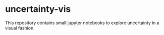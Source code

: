 # uncertainty-vis
This repository contains small jupyter notebooks to explore uncertainty in a visual fashion.
